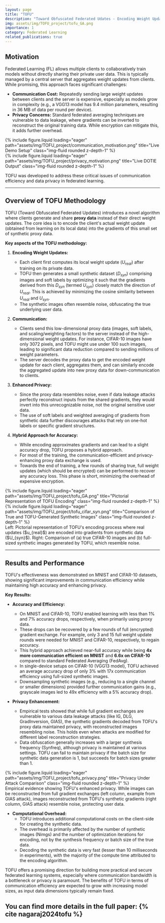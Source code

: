 ```yaml
---
layout: page
title: "TOFU"
description: "Toward Obfuscated Federated Udates - Encoding Weight Updates Into Gradients From Proxy Data for Communication-Efficient and Privacy-Enhanced Federated Learning."
img: assets/img/TOFU_project/tofu_GA.png
importance: 1
category: Federated Learning
related_publications: true
---
```


## Motivation

Federated Learning (FL) allows multiple clients to collaboratively train models without directly sharing their private user data. This is typically managed by a central server that aggregates weight updates from clients. While promising, this approach faces significant challenges:

* **Communication Cost:** Repeatedly sending large weight updates between clients and the server is expensive, especially as models grow in complexity (e.g., a VGG13 model has 9.4 million parameters, resulting in 36 MB of data per round per device).
* **Privacy Concerns:** Standard federated averaging techniques are vulnerable to data leakage, where gradients can be inverted to reconstruct the original training data. While encryption can mitigate this, it adds further overhead.

<div class="row justify-content-sm-center">
    <div class="col-sm-6 mt-3 mt-md-0">
        {% include figure.liquid loading="eager" path="assets/img/TOFU_project/communication_motivation.png" title="Live Demo Setup" class="img-fluid rounded z-depth-1" %}
    </div>
    <div class="col-sm-6 mt-3 mt-md-0">
        {% include figure.liquid loading="eager" path="assets/img/TOFU_project/privacy_motivation.png" title="Live DOTIE Output" class="img-fluid rounded z-depth-1" %}
    </div>
</div>

TOFU was developed to address these critical issues of communication efficiency and data privacy in federated learning.

---
## Overview of TOFU Methodology

TOFU (Toward Obfuscated Federated Updates) introduces a novel algorithm where clients generate and share **proxy data** instead of their direct weight updates. The core idea is to encode the client's actual weight update (obtained from learning on its local data) into the gradients of this small set of synthetic proxy data.

**Key aspects of the TOFU methodology:**

1.  **Encoding Weight Updates:**
    * Each client first computes its local weight update ($U_{real}$) after training on its private data.
    * TOFU then generates a small synthetic dataset ($D_{syn}$) comprising images and soft labels by optimizing it such that the gradients derived from this $D_{syn}$ (termed $U_{syn}$) closely match the direction of $U_{real}$. This is achieved by minimizing the cosine similarity between $U_{real}$ and $U_{syn}$.
    * The synthetic images often resemble noise, obfuscating the true underlying user data.

2.  **Communication:**
    * Clients send this low-dimensional proxy data (images, soft labels, and scaling/weighting factors) to the server instead of the high-dimensional weight updates. For instance, CIFAR-10 images have only 3072 pixels, and TOFU might use under 100 such images, leading to significant data reduction compared to sending millions of weight parameters.
    * The server decodes the proxy data to get the encoded weight update for each client, aggregates them, and can similarly encode the aggregated update into new proxy data for down-communication to clients.

3.  **Enhanced Privacy:**
    * Since the proxy data resembles noise, even if data leakage attacks perfectly reconstruct inputs from the shared gradients, they would invert into this unrecognizable noise, not the original sensitive user data.
    * The use of soft labels and weighted averaging of gradients from synthetic data further discourages attacks that rely on one-hot labels or specific gradient structures.

4.  **Hybrid Approach for Accuracy:**
    * While encoding approximates gradients and can lead to a slight accuracy drop, TOFU proposes a hybrid approach.
    * For most of the training, the communication-efficient and privacy-enhancing proxy data exchange is used.
    * Towards the end of training, a few rounds of sharing true, full weight updates (which should be encrypted) can be performed to recover any accuracy loss. This phase is short, minimizing the overhead of expensive encryption.

<div class="row justify-content-sm-center">
    <div class="col-sm-7 mt-3 mt-md-0">
        {% include figure.liquid loading="eager" path="assets/img/TOFU_project/tofu_GA.png" title="Pictorial Representation of TOFU Encoding" class="img-fluid rounded z-depth-1" %}
        </div>
    <div class="col-sm-5 mt-3 mt-md-0">
        {% include figure.liquid loading="eager" path="assets/img/TOFU_project/tofu_cifar_syn.png" title="Comparison of True and TOFU-Generated Synthetic Images" class="img-fluid rounded z-depth-1" %}
        </div>
</div>
<div class="caption">
    Left: Pictorial representation of TOFU's encoding process where real updates ($u_{real}$) are encoded into gradients from synthetic data ($U_{syn}$). Right: Comparison of (a) true CIFAR-10 images and (b) full-sized synthetic images generated by TOFU, which resemble noise.
</div>

---
## Results and Performance

TOFU's effectiveness was demonstrated on MNIST and CIFAR-10 datasets, showing significant improvements in communication efficiency while maintaining high accuracy and enhancing privacy.

**Key Results:**

* **Accuracy and Efficiency:**
    * On MNIST and CIFAR-10, TOFU enabled learning with less than 1% and 7% accuracy drops, respectively, when primarily using proxy data.
    * These drops can be recovered by a few rounds of full (encrypted) gradient exchange. For example, only 3 and 15 full weight update rounds were needed for MNIST and CIFAR-10, respectively, to regain accuracy.
    * This hybrid approach achieved near-full accuracy while being **4x more communication efficient on MNIST** and **6.6x on CIFAR-10** compared to standard Federated Averaging (FedAvg).
    * In single-device setups on CIFAR-10 (VGG13 model), TOFU achieved an average accuracy drop of only 3% with 17x communication efficiency using full-sized synthetic images.
    * Downsampling synthetic images (e.g., reducing to a single channel or smaller dimensions) provided further communication gains (e.g., grayscale images led to 49x efficiency with a 5% accuracy drop).

* **Privacy Enhancement:**
    * Empirical tests showed that while full gradient exchanges are vulnerable to various data leakage attacks (like IG, DLG, GradInversion, GIAS), the synthetic gradients decoded from TOFU's proxy data maintained privacy, with reconstructed images resembling noise. This holds even when attacks are modified for different label reconstruction strategies.
    * Data obfuscation generally increases with a larger synthesis frequency (Synfreq), although privacy is maintained at various settings. TOFU can fail to maintain privacy if the batch size for synthetic data generation is 1, but succeeds for batch sizes greater than 1.

<div class="row justify-content-sm-center">
    <div class="col-sm mt-3 mt-md-0">
        {% include figure.liquid loading="eager" path="assets/img/TOFU_project/tofu_privacy.png" title="Privacy Under Attack Comparison" class="img-fluid rounded z-depth-1" %}
        </div>
</div>
<div class="caption">
    Empirical evidence showing TOFU's enhanced privacy. While images can be reconstructed from full gradient exchanges (left column, example from GIAS attack), images reconstructed from TOFU's synthetic gradients (right column, GIAS attack) resemble noise, protecting user data.
</div>

* **Computational Overhead:**
    * TOFU introduces additional computational costs on the client-side for creating the synthetic data.
    * The overhead is primarily affected by the number of synthetic images (Nimgs) and the number of optimization iterations for encoding, not by the synthesis frequency or batch size of the true data.
    * Decoding the synthetic data is very fast (lesser than 10 milliseconds in experiments), with the majority of the compute time attributed to the encoding algorithm.

TOFU offers a promising direction for building more practical and secure federated learning systems, especially where communication bandwidth is a bottleneck or privacy is paramount. The benefits of TOFU in terms of communication efficiency are expected to grow with increasing model sizes, as input data dimensions typically remain fixed.

You can find more details in the full paper: {% cite nagaraj2024tofu %}
---